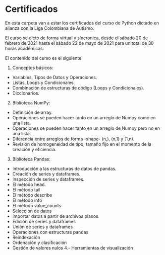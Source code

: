 # Certificados

En esta carpeta van a estar los certificados del curso de Python dictado en alianza con la Liga Colombiana de Autismo. 

El curso se dictó de forma virtual y síncronica, desde el sábado 20 de febrero de 2021 hasta el sábado 22 de mayo de 2021 para un total de 30 horas académicas.

El contenido del curso es el siguiente:

1. Conceptos básicos: 
  * Variables, Tipos de Datos y Operaciones.
  * Listas, Loops y Condicionales.
  * Combinación de estructuras de código (Loops y Condicionales).
  * Diccionarios.
2. Biblioteca NumPy:
  * Definición de array.
  * Operaciones se pueden hacer tanto en un arreglo de Numpy como en una lista.
  * Operaciones se pueden hacer tanto en un arreglo de Numpy pero no en una lista.
  * Diferencia entre arreglos de forma  -shape- (n,), (n,1) y (1,n).
  * Revisión de homogeneidad de tipo, tamaño fijo en el momento de la creación y eficiencia.
 3. Biblioteca Pandas:
 * Introducción a las estructuras de datos de pandas.
 * Creación de series y dataframes.
 * Inspección de series y dataframes.
 * El método head.
 * El método tail
 * El método describe
 * El método info
 * El método value_counts
 * Selección de datos
 * Importar datos a partir de archivos planos.
 * Edición de series y dataframes
 * Unión de series y dataframes
 * Operaciones con estructuras pandas
 * Reindexación
 * Ordenación y clasificación
 * Gestión de valores nulos
4.- Herramientas de visualización

